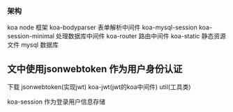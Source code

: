 <!--
 * @Author: your name
 * @Date: 2020-11-24 21:14:46
 * @LastEditTime: 2020-11-28 23:05:19
 * @LastEditors: Please set LastEditors
 * @Description: In User Settings Edit
 * @FilePath: \Koa2\README.md
-->

### 架构
 koa node 框架
 koa-bodyparser 表单解析中间件
 koa-mysql-session koa-session-minimal 处理数据库中间件
 koa-router 路由中间件
 koa-static 静态资源文件
 mysql 数据库



## 文中使用jsonwebtoken 作为用户身份认证

下载 jsonwebtoken(实现jwt) koa-jwt(jwt的koa中间件) util(工具类)

koa-session 作为登录用户信息存储
 

















 
 